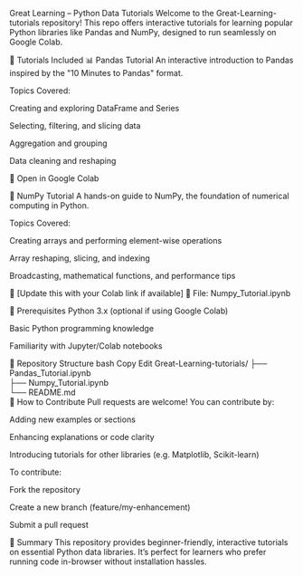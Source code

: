 Great Learning – Python Data Tutorials
Welcome to the Great-Learning-tutorials repository!
This repo offers interactive tutorials for learning popular Python libraries like Pandas and NumPy, designed to run seamlessly on Google Colab.

📘 Tutorials Included
📊 Pandas Tutorial
An interactive introduction to Pandas inspired by the "10 Minutes to Pandas" format.

Topics Covered:

Creating and exploring DataFrame and Series

Selecting, filtering, and slicing data

Aggregation and grouping

Data cleaning and reshaping

🔗 Open in Google Colab

🔢 NumPy Tutorial
A hands-on guide to NumPy, the foundation of numerical computing in Python.

Topics Covered:

Creating arrays and performing element-wise operations

Array reshaping, slicing, and indexing

Broadcasting, mathematical functions, and performance tips

🔗 [Update this with your Colab link if available]
📄 File: Numpy_Tutorial.ipynb

🧠 Prerequisites
Python 3.x (optional if using Google Colab)

Basic Python programming knowledge

Familiarity with Jupyter/Colab notebooks

📂 Repository Structure
bash
Copy
Edit
Great-Learning-tutorials/
├── Pandas_Tutorial.ipynb <br>
├── Numpy_Tutorial.ipynb  <br>
└── README.md                
🙌 How to Contribute
Pull requests are welcome! You can contribute by:

Adding new examples or sections

Enhancing explanations or code clarity

Introducing tutorials for other libraries (e.g. Matplotlib, Scikit-learn)

To contribute:

Fork the repository

Create a new branch (feature/my-enhancement)

Submit a pull request

💬 Summary
This repository provides beginner-friendly, interactive tutorials on essential Python data libraries. It’s perfect for learners who prefer running code in-browser without installation hassles.
